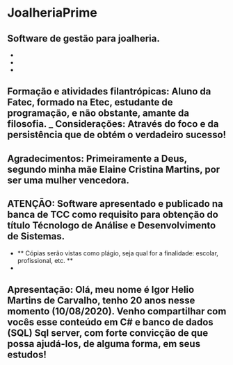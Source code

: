 # JoalheriaPrime
Software de gestão para joalheria.
-
-
-
-
Formação e atividades filantrópicas:  Aluno da Fatec, formado na Etec, estudante de programação, e não obstante, amante da filosofia.
_
Considerações: Através do foco e da persistência que de obtém o verdadeiro sucesso!
-
Agradecimentos: Primeiramente a Deus, segundo minha mãe Elaine Cristina Martins, por ser uma mulher vencedora.
-
ATENÇÃO: Software apresentado e publicado na banca de TCC como requisito para obtenção do título Técnologo de Análise e Desenvolvimento de Sistemas.
-
- ** Cópias serão vistas como plágio, seja qual for a finalidade: escolar, profissional, etc. **
-
Apresentação:
Olá, meu nome é Igor Helio Martins de Carvalho, tenho 20 anos nesse momento (10/08/2020). Venho compartilhar com vocês esse conteúdo em C# e banco de dados (SQL) Sql server, com forte convicção de que possa ajudá-los, de alguma forma, em seus estudos!
-

